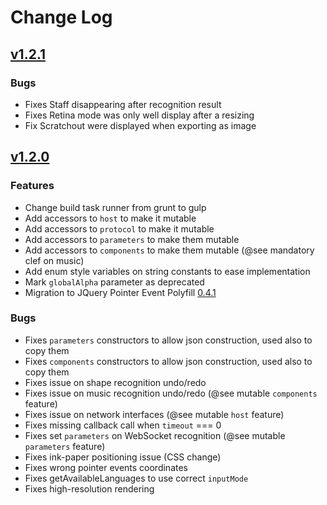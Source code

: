 # Change Log
## [v1.2.1](https://github.com/MyScript/MyScriptJS/tree/v1.2.1)

### Bugs
- Fixes Staff disappearing after recognition result
- Fixes Retina mode was only well display after a resizing
- Fix Scratchout were displayed when exporting as image 


## [v1.2.0](https://github.com/MyScript/MyScriptJS/tree/v1.2.0)

### Features
- Change build task runner from grunt to gulp
- Add accessors to `host` to make it mutable
- Add accessors to `protocol` to make it mutable
- Add accessors to `parameters` to make them mutable
- Add accessors to `components` to make them mutable (@see mandatory clef on music)
- Add enum style variables on string constants to ease implementation
- Mark `globalAlpha` parameter as deprecated
- Migration to JQuery Pointer Event Polyfill [0.4.1](https://github.com/jquery/PEP/releases/tag/0.4.1)

### Bugs
- Fixes `parameters` constructors to allow json construction, used also to copy them
- Fixes `components` constructors to allow json construction, used also to copy them
- Fixes issue on shape recognition undo/redo
- Fixes issue on music recognition undo/redo (@see mutable `components` feature)
- Fixes issue on network interfaces (@see mutable `host` feature)
- Fixes missing callback call when `timeout` === 0
- Fixes set `parameters` on WebSocket recognition (@see mutable `parameters` feature)
- Fixes ink-paper positioning issue (CSS change)
- Fixes wrong pointer events coordinates
- Fixes getAvailableLanguages to use correct `inputMode`
- Fixes high-resolution rendering

